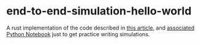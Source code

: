 # end-to-end-simulation-hello-world

A rust implementation of the code described in [this article](https://safetydave.net/end-to-end-simulation-hello-world/), and [associated Python Notebook](https://github.com/safetydave/maths-whimsy/blob/main/simulation/simulation_hello_world.ipynb) just to get practice writing simulations.

